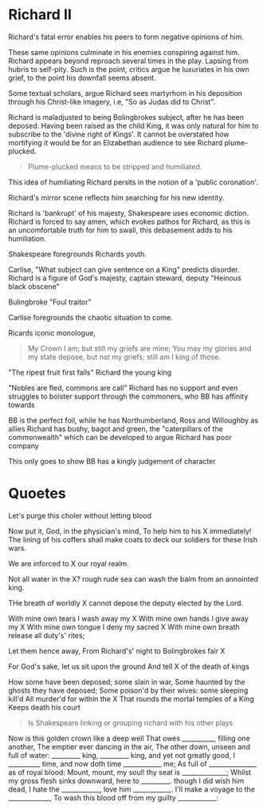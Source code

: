 # Richard II

Richard's fatal error enables his peers to form negative opinions of him.

These same opinions culminate in his enemies conspiring against him. Richard appears beyond reproach several times in the play. Lapsing from hubris to self-pity. Such is the point, critics argue he luxuriates in his own grief, to the point his downfall seems absent.

Some textual scholars, argue Richard sees martyrhom in his deposition through his Christ-like imagery, i.e, "So as Judas did to Christ".

Richard is maladjusted to being Bolingbrokes subject, after he has been deposed. 
Having been raised as the child King, it was only natural for him to subscribe to the 'divine right of Kings'. It cannot be overstated how mortifying it would be for an Elizabethan audience to see Richard plume-plucked.

> Plume-plucked means to be stripped and humiliated.

This idea of humiliating Richard persits in the notion of a 'public coronation'.

Richard's mirror scene reflects him searching for his new identity.

Richard is 'bankrupt' of his majesty, Shakespeare uses economic diction. Richard is forced to say amen, which evokes pathos for Richard, as this is an uncomfortable truth for him to swall, this debasement adds to his humiliation.

Shakespeare foregrounds Richards youth.

Carlise, "What subject can give sentence on a King" predicts disorder. Richard is a figure of God's majesty, captain steward, deputy "Heinous black obscene"

Bulingbroke "Foul traitor"

Carlise foregrounds the chaotic situation to come.

Ricards iconic monologue,

> My Crown I am; but still my griefs are mine;
You may my glories and my state depose,
but not my griefs; still am I king of those.

"The ripest fruit first falls" Richard the young king

"Nobles are fled, commons are call" Richard has no support and even struggles to bolster support through the commoners, who BB has affinity towards

BB is the perfect foil, while he has Northumberland, Ross and Willoughby as allies Richard has bushy, bagot and green, the "caterpillars of the commonwealth" which can be developed to argue Richard has poor company

This only goes to show BB has a kingly judgement of character

# Quoetes

Let's purge this choler without letting blood

Now put it, God, in the physician's mind, To help him to his X immediately! The lining of his coffers shall make coats to deck our soldiers for these Irish wars.

We are inforced to X our royal realm.

Not all water in the X? rough rude sea can wash the balm from an annointed king.

THe breath of worldly X cannot depose the deputy elected by the Lord.

With mine own tears I wash away my X
With mine own hands I give away my X
With mine own tongue I deny my sacred X
With mine own breath release all duty's' rites;

Let them hence away,
From Richard's' night to Bolingbrokes fair X

For God's sake, let us sit upon the ground
And tell X of the death of kings

How some have been deposed; some slain in war,
Some haunted by the ghosts  they have deposed;
Some poison'd by their wives: some sleeping kill'd
All murder'd for within the X
That rounds the mortal temples of a King
Keeps death his court

> Is Shakespeare linking or grouping richard with his other plays

Now is this golden crown like a deep well
That owes __________, filling one another,
The emptier ever dancing in the air,
The other down, unseen and full of water:
_________ king, _________ king, and yet not greatly good,
I __________ time, and now doth time ____________ me;
As full of _______________ as of royal blood:
Mount, mount, my soul! thy seat is ______________;
Whilst my gross flesh sinks downward, here to _________.
though I did wish him dead,
I hate the ____________, love him ____________.
I'll make a voyage to the _____________,
To wash this blood off from my guilty ____________:

